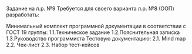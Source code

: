Задание на л.р. №9 Требуется для своего варианта л.р. №8 (ООП) разработать:

Минимальный комплект программной документации в соответствии с ГОСТ 19 группы: 1.1.Техническое задание 1.2.Пояснительная записка 1.3.Руководство программиста
Тестовую документацию: 2.1. Mind map 2.2. Чек-лист 2.3. Набор тест-кейсов
